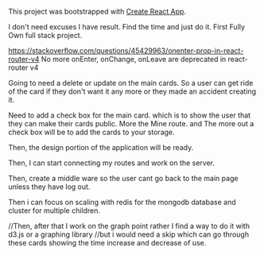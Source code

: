 This project was bootstrapped with [Create React App](https://github.com/facebookincubator/create-react-app).

I don't need excuses I have result. Find the time and just do it.
First Fully Own full stack project.



https://stackoverflow.com/questions/45429963/onenter-prop-in-react-router-v4
No more onEnter, onChange, onLeave are deprecated in react-router v4



Going to need a delete or update on the main cards. So a user can get ride of the card if they don't want it any more or they made an accident creating it.

Need to add a check box for the main card.
which is to show the user that they can make their cards public. More the Mine route.
and  The more out a check box will be to add the cards to your storage.


Then, the design portion of the application will be ready.

Then, I can start connecting my routes and work on the server.

Then, create a middle ware so the user cant go back to the main page unless they have log out.

Then i can focus on scaling with redis for the mongodb database and cluster for multiple children.


//Then, after that I work on the graph point rather I find a way to do it with d3.js or a graphing library //but i would need a skip which can go through these cards showing the time increase and decrease of use.
